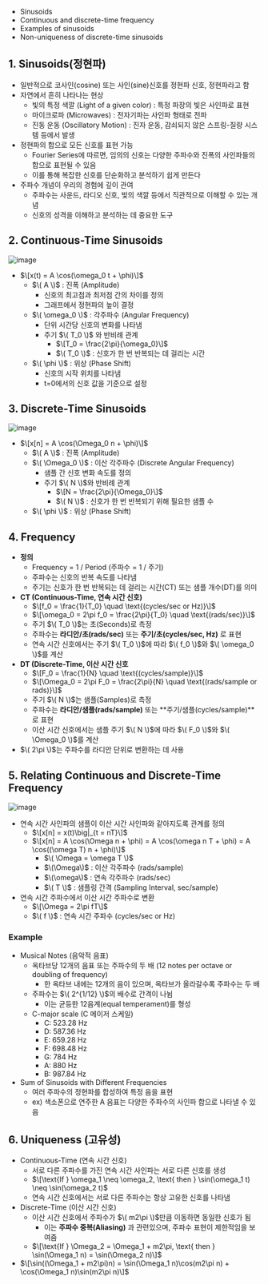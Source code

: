 - Sinusoids
- Continuous and discrete-time frequency
- Examples of sinusoids
- Non-uniqueness of discrete-time sinusoids

## 1. Sinusoids(정현파)
- 일반적으로 코사인(cosine) 또는 사인(sine)신호를 정현파 신호, 정현파라고 함
- 자연에서 흔히 나타나는 현상
  - 빛의 특정 색깔 (Light of a given color) : 특정 파장의 빛은 사인파로 표현
  - 마이크로파 (Microwaves) : 전자기파는 사인파 형태로 전파
  - 진동 운동 (Oscillatory Motion) : 진자 운동, 감쇠되지 않은 스프링-질량 시스템 등에서 발생
- 정현파의 합으로 모든 신호를 표현 가능
  - Fourier Series에 따르면, 임의의 신호는 다양한 주파수와 진폭의 사인파들의 합으로 표현될 수 있음
  - 이를 통해 복잡한 신호를 단순화하고 분석하기 쉽게 만든다
- 주파수 개념이 우리의 경험에 깊이 관여
  - 주파수는 사운드, 라디오 신호, 빛의 색깔 등에서 직관적으로 이해할 수 있는 개념
  - 신호의 성격을 이해하고 분석하는 데 중요한 도구

## 2. Continuous-Time Sinusoids
![image](https://github.com/user-attachments/assets/c108fae1-25bc-42c9-a13e-b632c3a7f333)

- $\[x(t) = A \cos(\omega_0 t + \phi)\]$
  - $\( A \)$ : 진폭 (Amplitude)
    - 신호의 최고점과 최저점 간의 차이를 정의
    - 그래프에서 정현파의 높이 결정
  - $\( \omega_0 \)$ : 각주파수 (Angular Frequency)
    - 단위 시간당 신호의 변화를 나타냄
    - 주기 $\( T_0 \)$ 와 반비례 관계
      - $\[T_0 = \frac{2\pi}{\omega_0}\]$
      - $\( T_0 \)$ : 신호가 한 번 반복되는 데 걸리는 시간
  - $\( \phi \)$ : 위상 (Phase Shift)
    - 신호의 시작 위치를 나타냄
    - t=0에서의 신호 값을 기준으로 설정

## 3. Discrete-Time Sinusoids
![image](https://github.com/user-attachments/assets/2608290a-24e4-4e5d-9162-63eff10b16e9)

- $\[x[n] = A \cos(\Omega_0 n + \phi)\]$
  - $\( A \)$ : 진폭 (Amplitude)  
  - $\( \Omega_0 \)$ : 이산 각주파수 (Discrete Angular Frequency)
    - 샘플 간 신호 변화 속도를 정의
    - 주기 $\( N \)$와 반비례 관계
      - $\[N = \frac{2\pi}{\Omega_0}\]$
      - $\( N \)$ : 신호가 한 번 반복되기 위해 필요한 샘플 수
  - $\( \phi \)$ : 위상 (Phase Shift)

## 4. Frequency
- **정의**
  - Frequency = 1 / Period (주파수 = 1 / 주기)
  - 주파수는 신호의 반복 속도를 나타냄
  - 주기는 신호가 한 번 반복되는 데 걸리는 시간(CT) 또는 샘플 개수(DT)를 의미
- **CT (Continuous-Time, 연속 시간 신호)**
  - $\[f_0 = \frac{1}{T_0} \quad \text{(cycles/sec or Hz)}\]$
  - $\[\omega_0 = 2\pi f_0 = \frac{2\pi}{T_0} \quad \text{(rads/sec)}\]$ 
  - 주기 $\( T_0 \)$는 초(Seconds)로 측정
  - 주파수는 **라디안/초(rads/sec)** 또는 **주기/초(cycles/sec, Hz)** 로 표현
  - 연속 시간 신호에서는 주기 $\( T_0 \)$에 따라 $\( f_0 \)$와 $\( \omega_0 \)$를 계산
- **DT (Discrete-Time, 이산 시간 신호**
  - $\[F_0 = \frac{1}{N} \quad \text{(cycles/sample)}\]$
  - $\[\Omega_0 = 2\pi F_0 = \frac{2\pi}{N} \quad \text{(rads/sample or rads)}\]$ 
  - 주기 $\( N \)$는 샘플(Samples)로 측정
  - 주파수는 **라디안/샘플(rads/sample)** 또는 **주기/샘플(cycles/sample)**로 표현
  - 이산 시간 신호에서는 샘플 주기 $\( N \)$에 따라 $\( F_0 \)$와 $\( \Omega_0 \)$를 계산
- $\( 2\pi \)$는 주파수를 라디안 단위로 변환하는 데 사용

## 5. Relating Continuous and Discrete-Time Frequency
![image](https://github.com/user-attachments/assets/7c7aae38-c9e1-488e-8b6a-212f3d8bb342)

- 연속 시간 사인파의 샘플이 이산 시간 사인파와 같아지도록 관계를 정의
  - $\[x[n] = x(t)\big|_{t = nT}\]$
  - $\[x[n] = A \cos(\Omega n + \phi) = A \cos(\omega n T + \phi) = A \cos((\omega T) n + \phi)\]$
    - $\( \Omega = \omega T \)$
    - $\(\Omega\)$ : 이산 각주파수 (rads/sample)
    - $\(\omega\)$ : 연속 각주파수 (rads/sec)
    - $\( T \)$ : 샘플링 간격 (Sampling Interval, sec/sample)
- 연속 시간 주파수에서 이산 시간 주파수로 변환
  - $\[\Omega = 2\pi fT\]$
  - $\( f \)$ : 연속 시간 주파수 (cycles/sec or Hz)

### Example
- Musical Notes (음악적 음표)
  - 옥타브당 12개의 음표 또는 주파수의 두 배 (12 notes per octave or doubling of frequency)
    - 한 옥타브 내에는 12개의 음이 있으며, 옥타브가 올라갈수록 주파수는 두 배
  - 주파수는 $\( 2^{1/12} \)$의 배수로 간격이 나뉨
    - 이는 균등한 12음계(equal temperament)를 형성
  - C-major scale (C 메이저 스케일)
    - C: 523.28 Hz
    - D: 587.36 Hz
    - E: 659.28 Hz
    - F: 698.48 Hz
    - G: 784 Hz
    - A: 880 Hz
    - B: 987.84 Hz
- Sum of Sinusoids with Different Frequencies
  - 여러 주파수의 정현파를 합성하여 특정 음을 표현
  - ex) 색소폰으로 연주한 A 음표는 다양한 주파수의 사인파 합으로 나타낼 수 있음

## 6. Uniqueness (고유성)
- Continuous-Time (연속 시간 신호)
  - 서로 다른 주파수를 가진 연속 시간 사인파는 서로 다른 신호를 생성
  - $\[\text{If } \omega_1 \neq \omega_2, \text{ then } \sin(\omega_1 t) \neq \sin(\omega_2 t)$
  - 연속 시간 신호에서는 서로 다른 주파수는 항상 고유한 신호를 나타냄
- Discrete-Time (이산 시간 신호)
  - 이산 시간 신호에서 주파수가 $\( m2\pi \)$만큼 이동하면 동일한 신호가 됨
    - 이는 **주파수 중복(Aliasing)** 과 관련있으며, 주파수 표현이 제한적임을 보여줌
  - $\[\text{If } \Omega_2 = \Omega_1 + m2\pi, \text{ then } \sin(\Omega_1 n) = \sin(\Omega_2 n)\]$
- $\[\sin((\Omega_1 + m2\pi)n) = \sin(\Omega_1 n)\cos(m2\pi n) + \cos(\Omega_1 n)\sin(m2\pi n)\]$
  
